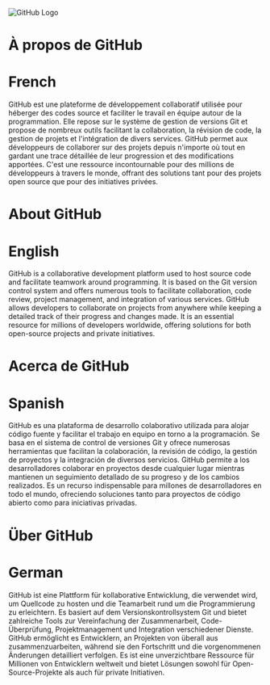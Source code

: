 ![GitHub Logo](https://github.githubassets.com/images/modules/logos_page/GitHub-Mark.png)

# À propos de GitHub
# French
GitHub est une plateforme de développement collaboratif utilisée pour héberger des codes source et faciliter le travail en équipe autour de la programmation. 
Elle repose sur le système de gestion de versions Git et propose de nombreux outils facilitant la collaboration, la révision de code, la gestion de projets et l'intégration de divers services. 
GitHub permet aux développeurs de collaborer sur des projets depuis n'importe où tout en gardant une trace détaillée de leur progression et des modifications apportées. 
C'est une ressource incontournable pour des millions de développeurs à travers le monde, offrant des solutions tant pour des projets open source que pour des initiatives privées.

# About GitHub
# English
GitHub is a collaborative development platform used to host source code and facilitate teamwork around programming. It is based on the Git version control system and offers numerous tools to facilitate collaboration, code review, project management, and integration of various services. GitHub allows developers to collaborate on projects from anywhere while keeping a detailed track of their progress and changes made. It is an essential resource for millions of developers worldwide, offering solutions for both open-source projects and private initiatives.


# Acerca de GitHub
# Spanish
GitHub es una plataforma de desarrollo colaborativo utilizada para alojar código fuente y facilitar el trabajo en equipo en torno a la programación.
Se basa en el sistema de control de versiones Git y ofrece numerosas herramientas que facilitan la colaboración, la revisión de código, la gestión de proyectos y la integración de diversos servicios.
GitHub permite a los desarrolladores colaborar en proyectos desde cualquier lugar mientras mantienen un seguimiento detallado de su progreso y de los cambios realizados.
Es un recurso indispensable para millones de desarrolladores en todo el mundo, ofreciendo soluciones tanto para proyectos de código abierto como para iniciativas privadas.

# Über GitHub
# German
GitHub ist eine Plattform für kollaborative Entwicklung, die verwendet wird, um Quellcode zu hosten und die Teamarbeit rund um die Programmierung zu erleichtern.
Es basiert auf dem Versionskontrollsystem Git und bietet zahlreiche Tools zur Vereinfachung der Zusammenarbeit, Code-Überprüfung, Projektmanagement und Integration verschiedener Dienste.
GitHub ermöglicht es Entwicklern, an Projekten von überall aus zusammenzuarbeiten, während sie den Fortschritt und die vorgenommenen Änderungen detailliert verfolgen.
Es ist eine unverzichtbare Ressource für Millionen von Entwicklern weltweit und bietet Lösungen sowohl für Open-Source-Projekte als auch für private Initiativen.
